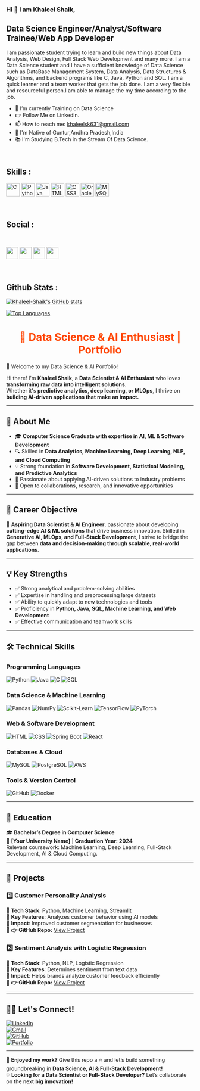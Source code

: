 ### Hi 👋 I am Khaleel Shaik,
## Data Science Engineer/Analyst/Software Trainee/Web App Developer

I am passionate student trying to learn and build new things about Data Analysis, Web Design, Full Stack Web Development and many more. I am a Data Science student and I have a sufficient knowledge of Data Science such as DataBase Management System, Data Analysis, Data Structures & Algorithms, and backend programs like C, Java, Python and SQL. I am a quick learner and a team worker that gets the job done. I am a very flexible and resourceful person.I am able to manage the my time according to the job.

* 🧠 I’m currently Training on Data Science<br>
* 👉 Follow Me on LinkedIn.<br>
* 📫 How to reach me: khaleelsk631@gmail.com <br>
* 🛐 I'm Native of Guntur,Andhra Pradesh,India <br>
* 📚 I'm Studying B.Tech in the Stream Of Data Science.
<br>

## Skills :
<p align="left">
<a href="https://docs.microsoft.com/en-us/cpp/?view=msvc-170" target="_blank" rel="noreferrer"><img src="https://raw.githubusercontent.com/danielcranney/readme-generator/main/public/icons/skills/c-colored.svg" width="36" height="36" alt="C" /></a>
<a href="https://www.python.org/" target="_blank" rel="noreferrer"><img src="https://raw.githubusercontent.com/danielcranney/readme-generator/main/public/icons/skills/python-colored.svg" width="36" height="36" alt="Python" /></a>
<a href="https://www.oracle.com/java/" target="_blank" rel="noreferrer"><img src="https://raw.githubusercontent.com/danielcranney/readme-generator/main/public/icons/skills/java-colored.svg" width="36" height="36" alt="Java" /></a>
<a href="https://developer.mozilla.org/en-US/docs/Glossary/HTML5" target="_blank" rel="noreferrer"><img src="https://raw.githubusercontent.com/danielcranney/readme-generator/main/public/icons/skills/html5-colored.svg" width="36" height="36" alt="HTML5" /></a>
<a href="https://www.w3.org/TR/CSS/#css" target="_blank" rel="noreferrer"><img src="https://raw.githubusercontent.com/danielcranney/readme-generator/main/public/icons/skills/css3-colored.svg" width="36" height="36" alt="CSS3" /></a>
<a href="https://www.oracle.com/uk/index.html" target="_blank" rel="noreferrer"><img src="https://raw.githubusercontent.com/danielcranney/readme-generator/main/public/icons/skills/oracle-colored.svg" width="36" height="36" alt="Oracle" /></a>
<a href="https://www.mysql.com/" target="_blank" rel="noreferrer"><img src="https://raw.githubusercontent.com/danielcranney/readme-generator/main/public/icons/skills/mysql-colored.svg" width="36" height="36" alt="MySQL" /></a>
</p>
<br>

## Social :
<br>
<p align="left"> 
<a href="https://www.linkedin.com/in/khaleel-shaik631/" target="_blank" rel="noreferrer"><img src="https://raw.githubusercontent.com/danielcranney/readme-generator/main/public/icons/socials/linkedin.svg" width="32" height="32" /></a>
<a href="https://twitter.com/Shaik_khaleel9" target="_blank" rel="noreferrer"><img src="https://raw.githubusercontent.com/danielcranney/readme-generator/main/public/icons/socials/twitter.svg" width="32" height="32" /></a>
<a href="https://www.instagram.com/shaik_khaleel09/" target="_blank" rel="noreferrer"><img src="https://raw.githubusercontent.com/danielcranney/readme-generator/main/public/icons/socials/instagram.svg" width="32" height="32" /></a>
<a href="[https://www.facebook.com/profile.php?id=100076311196143](https://www.facebook.com/profile.php?id=100022049557212)" target="_blank" rel="noreferrer"><img src="https://raw.githubusercontent.com/danielcranney/readme-generator/main/public/icons/socials/facebook.svg" width="32" height="32" /></a> 
</p>
<br>

## Github Stats :
<a href="http://www.github.com/Khaleelsk"><img src="https://github-readme-stats.vercel.app/api?username=Khaleelsk&show_icons=true&hide=&count_private=true&title_color=0891b2&text_color=ffffff&icon_color=0891b2&bg_color=1c1917&hide_border=true&show_icons=true" alt="Khaleel-Shaik's GitHub stats" /></a>

<a href="https://github.com/Khaleelsk" align="left"><img src="https://github-readme-stats.vercel.app/api/top-langs/?username=Khaleelsk&langs_count=10&title_color=0891b2&text_color=ffffff&icon_color=0891b2&bg_color=1c1917&hide_border=true&locale=en&custom_title=Top%20%Languages" alt="Top Languages" /></a>





<h1 align="center" style="color:#FF4500;">🚀 Data Science & AI Enthusiast | Portfolio</h1>

🚀 Welcome to my Data Science & AI Portfolio!

Hi there! I'm **Khaleel Shaik**, a **Data Scientist & AI Enthusiast** who loves **transforming raw data into intelligent solutions.**  
Whether it's **predictive analytics, deep learning, or MLOps**, I thrive on **building AI-driven applications that make an impact.**  

---

## 📌 About Me
- 🎓 **Computer Science Graduate with expertise in AI, ML & Software Development**
- 🔍 Skilled in **Data Analytics, Machine Learning, Deep Learning, NLP, and Cloud Computing**
- 💡 Strong foundation in **Software Development, Statistical Modeling, and Predictive Analytics**
- 🚀 Passionate about applying AI-driven solutions to industry problems
- 🤝 Open to collaborations, research, and innovative opportunities

---

## 🎯 Career Objective  
🚀 **Aspiring Data Scientist & AI Engineer**, passionate about developing **cutting-edge AI & ML solutions** that drive business innovation. Skilled in **Generative AI, MLOps, and Full-Stack Development**, I strive to bridge the gap between **data and decision-making through scalable, real-world applications**.

---

## 💡 Key Strengths
- ✅ Strong analytical and problem-solving abilities
- ✅ Expertise in handling and preprocessing large datasets
- ✅ Ability to quickly adapt to new technologies and tools
- ✅ Proficiency in **Python, Java, SQL, Machine Learning, and Web Development**
- ✅ Effective communication and teamwork skills

---

## 🛠️ Technical Skills

### **Programming Languages**
![Python](https://img.shields.io/badge/Python-3776AB?logo=python&logoColor=white)
![Java](https://img.shields.io/badge/Java-007396?logo=java&logoColor=white)
![C](https://img.shields.io/badge/C-00599C?logo=c&logoColor=white)
![SQL](https://img.shields.io/badge/SQL-CC2927?logo=microsoft-sql-server&logoColor=white)

### **Data Science & Machine Learning**
![Pandas](https://img.shields.io/badge/Pandas-150458?logo=pandas&logoColor=white)
![NumPy](https://img.shields.io/badge/NumPy-013243?logo=numpy&logoColor=white)
![Scikit-Learn](https://img.shields.io/badge/Scikit--Learn-F7931E?logo=scikitlearn&logoColor=white)
![TensorFlow](https://img.shields.io/badge/TensorFlow-FF6F00?logo=tensorflow&logoColor=white)
![PyTorch](https://img.shields.io/badge/PyTorch-EE4C2C?logo=pytorch&logoColor=white)

### **Web & Software Development**
![HTML](https://img.shields.io/badge/HTML-E34F26?logo=html5&logoColor=white)
![CSS](https://img.shields.io/badge/CSS-1572B6?logo=css3&logoColor=white)
![Spring Boot](https://img.shields.io/badge/Spring%20Boot-6DB33F?logo=springboot&logoColor=white)
![React](https://img.shields.io/badge/React-61DAFB?logo=react&logoColor=white)

### **Databases & Cloud**
![MySQL](https://img.shields.io/badge/MySQL-4479A1?logo=mysql&logoColor=white)
![PostgreSQL](https://img.shields.io/badge/PostgreSQL-316192?logo=postgresql&logoColor=white)
![AWS](https://img.shields.io/badge/AWS-232F3E?logo=amazon-aws&logoColor=white)

### **Tools & Version Control**
![GitHub](https://img.shields.io/badge/GitHub-181717?logo=github&logoColor=white)
![Docker](https://img.shields.io/badge/Docker-2496ED?logo=docker&logoColor=white)

---

## 📌 Education
🎓 **Bachelor’s Degree in Computer Science**  
🏢 **[Your University Name]** | **Graduation Year: 2024**  
Relevant coursework: Machine Learning, Deep Learning, Full-Stack Development, AI & Cloud Computing.

---

## 🎼 Projects

### **1️⃣ Customer Personality Analysis**  
🔹 **Tech Stack**: Python, Machine Learning, Streamlit  
🔹 **Key Features**: Analyzes customer behavior using AI models  
🔹 **Impact**: Improved customer segmentation for businesses  
🔹 **👉 GitHub Repo:** [View Project](Your_Project_Link)  

### **2️⃣ Sentiment Analysis with Logistic Regression**  
🔹 **Tech Stack**: Python, NLP, Logistic Regression  
🔹 **Key Features**: Determines sentiment from text data  
🔹 **Impact**: Helps brands analyze customer feedback efficiently  
🔹 **👉 GitHub Repo:** [View Project](Your_Project_Link)  

---

## 👨‍💼 Let's Connect!
[![LinkedIn](https://img.shields.io/badge/LinkedIn-%230077B5.svg?logo=linkedin&logoColor=white)](https://linkedin.com/in/yourprofile)  
[![Gmail](https://img.shields.io/badge/Email-D14836?logo=gmail&logoColor=white)](mailto:your.email@example.com)  
[![GitHub](https://img.shields.io/badge/GitHub-181717?logo=github&logoColor=white)](https://github.com/YourGitHubProfile)  
[![Portfolio](https://img.shields.io/badge/Portfolio-000000?logo=About.me&logoColor=white)](https://yourportfolio.com)  

---

🚀 **Enjoyed my work?** Give this repo a ⭐ and let’s build something groundbreaking in **Data Science, AI & Full-Stack Development!**  
💡 **Looking for a Data Scientist or Full-Stack Developer?** Let’s collaborate on the next **big innovation!**



